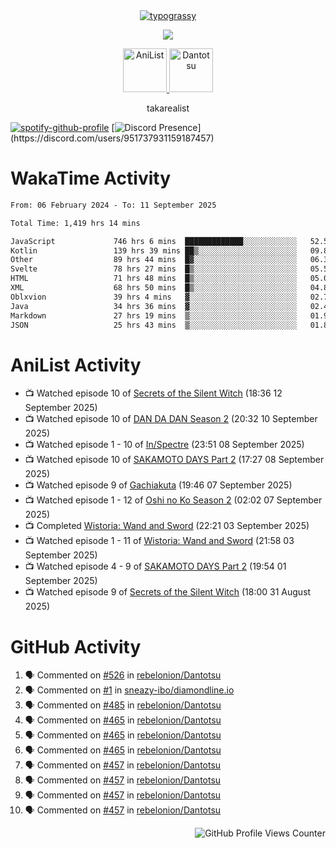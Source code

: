 <div align="center">
<a href="https://github.com/kawarimidoll/typograssy">
    <img alt="typograssy" src="https://typograssy.deno.dev/api?text=%E3%82%B8%E3%83%A7%E3%83%B3%E3%81%A7%E3%81%99%E3%80%82%E3%81%93%E3%82%93%E3%81%AB%E3%81%A1%E3%81%AF%20%20%5E%5E%20sup%20iam%20ibo%20--&&l0=none&l1=82d9d0&l2=027353&l3=038c4c&l4=01402e&bg=none&frame=none&speed=100&comment=">
</a>
</div>
<p align="center">
  <a href="https://skillicons.dev">
    <img src="https://skillicons.dev/icons?i=kotlin,figma,obsidian,androidstudio,vscode,css,html" />
  </a>
</p>

<p align="center">
    <a href="https://anilist.co/user/takarealist112/">
      <img src="https://i.imgur.com/LDvh7Lg.gif" alt="AniList" style="width: 70px; height: auto;">
    </a>
    <a href="https://discord.gg/4HPZ5nAWwM/">
      <img src="https://i.imgur.com/5o3Y9Jb.gif" alt="Dantotsu" style="width: 70px; height: auto;">
    </a>
</p>

<p align="center">
takarealist
</p>

[![spotify-github-profile](https://spotify-github-profile.vercel.app/api/view?uid=216np2gahwfhcjozqmzomew7i&cover_image=true&theme=novatorem&show_offline=true&background_color=121212&interchange=false&bar_color=53b14f&bar_color_cover=true)](https://spotify-github-profile.vercel.app/api/view?uid=216np2gahwfhcjozqmzomew7i&redirect=true)
[![Discord Presence](https://lanyard-profile-readme.vercel.app/api/951737931159187457?theme=dark&bg=Oe1116&animated=false&hideDiscrim=true&borderRadius=30px&idleMessage=currently%20offline...)](https://discord.com/users/951737931159187457)

# WakaTime Activity

<!--START_SECTION:waka-->

```txt
From: 06 February 2024 - To: 11 September 2025

Total Time: 1,419 hrs 14 mins

JavaScript             746 hrs 6 mins  █████████████░░░░░░░░░░░░   52.57 %
Kotlin                 139 hrs 39 mins ██▒░░░░░░░░░░░░░░░░░░░░░░   09.84 %
Other                  89 hrs 44 mins  █▓░░░░░░░░░░░░░░░░░░░░░░░   06.32 %
Svelte                 78 hrs 27 mins  █▒░░░░░░░░░░░░░░░░░░░░░░░   05.53 %
HTML                   71 hrs 48 mins  █▒░░░░░░░░░░░░░░░░░░░░░░░   05.06 %
XML                    68 hrs 50 mins  █▒░░░░░░░░░░░░░░░░░░░░░░░   04.85 %
Oblxvion               39 hrs 4 mins   ▓░░░░░░░░░░░░░░░░░░░░░░░░   02.75 %
Java                   34 hrs 36 mins  ▓░░░░░░░░░░░░░░░░░░░░░░░░   02.44 %
Markdown               27 hrs 19 mins  ▒░░░░░░░░░░░░░░░░░░░░░░░░   01.93 %
JSON                   25 hrs 43 mins  ▒░░░░░░░░░░░░░░░░░░░░░░░░   01.81 %
```

<!--END_SECTION:waka-->

# AniList Activity

<!-- ANILIST_ACTIVITY:start -->

-   📺 Watched episode 10 of [Secrets of the Silent Witch](https://anilist.co/anime/179966) (18:36 12 September 2025)
-   📺 Watched episode 10 of [DAN DA DAN Season 2](https://anilist.co/anime/185660) (20:32 10 September 2025)
-   📺 Watched episode 1 - 10 of [In/Spectre](https://anilist.co/anime/107201) (23:51 08 September 2025)
-   📺 Watched episode 10 of [SAKAMOTO DAYS Part 2](https://anilist.co/anime/184237) (17:27 08 September 2025)
-   📺 Watched episode 9 of [Gachiakuta](https://anilist.co/anime/178025) (19:46 07 September 2025)
-   📺 Watched episode 1 - 12 of [Oshi no Ko Season 2](https://anilist.co/anime/166531) (02:02 07 September 2025)
-   📺 Completed [Wistoria: Wand and Sword](https://anilist.co/anime/174576) (22:21 03 September 2025)
-   📺 Watched episode 1 - 11 of [Wistoria: Wand and Sword](https://anilist.co/anime/174576) (21:58 03 September 2025)
-   📺 Watched episode 4 - 9 of [SAKAMOTO DAYS Part 2](https://anilist.co/anime/184237) (19:54 01 September 2025)
-   📺 Watched episode 9 of [Secrets of the Silent Witch](https://anilist.co/anime/179966) (18:00 31 August 2025)

<!-- ANILIST_ACTIVITY:end -->

# GitHub Activity

<!--START_SECTION:activity-->

1. 🗣 Commented on [#526](https://github.com/rebelonion/Dantotsu/pull/526#issuecomment-2481012390) in [rebelonion/Dantotsu](https://github.com/rebelonion/Dantotsu)
2. 🗣 Commented on [#1](https://github.com/sneazy-ibo/diamondline.io/issues/1#issuecomment-2411269955) in [sneazy-ibo/diamondline.io](https://github.com/sneazy-ibo/diamondline.io)
3. 🗣 Commented on [#485](https://github.com/rebelonion/Dantotsu/issues/485#issuecomment-2374839206) in [rebelonion/Dantotsu](https://github.com/rebelonion/Dantotsu)
4. 🗣 Commented on [#465](https://github.com/rebelonion/Dantotsu/issues/465#issuecomment-2257555066) in [rebelonion/Dantotsu](https://github.com/rebelonion/Dantotsu)
5. 🗣 Commented on [#465](https://github.com/rebelonion/Dantotsu/issues/465#issuecomment-2257389149) in [rebelonion/Dantotsu](https://github.com/rebelonion/Dantotsu)
6. 🗣 Commented on [#465](https://github.com/rebelonion/Dantotsu/issues/465#issuecomment-2257388359) in [rebelonion/Dantotsu](https://github.com/rebelonion/Dantotsu)
7. 🗣 Commented on [#457](https://github.com/rebelonion/Dantotsu/issues/457#issuecomment-2256121324) in [rebelonion/Dantotsu](https://github.com/rebelonion/Dantotsu)
8. 🗣 Commented on [#457](https://github.com/rebelonion/Dantotsu/issues/457#issuecomment-2256120426) in [rebelonion/Dantotsu](https://github.com/rebelonion/Dantotsu)
9. 🗣 Commented on [#457](https://github.com/rebelonion/Dantotsu/issues/457#issuecomment-2256119951) in [rebelonion/Dantotsu](https://github.com/rebelonion/Dantotsu)
10. 🗣 Commented on [#457](https://github.com/rebelonion/Dantotsu/issues/457#issuecomment-2256116300) in [rebelonion/Dantotsu](https://github.com/rebelonion/Dantotsu)
<!--END_SECTION:activity-->

<div align="right">
    <img src="https://komarev.com/ghpvc/?username=sneazy-ibo&color=ff6e00&label=Counter&abbreviated=true" alt="GitHub Profile Views Counter">
</div>
